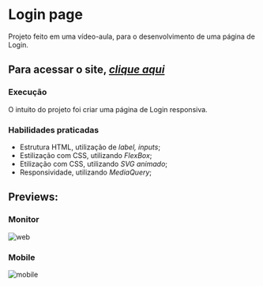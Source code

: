 # **Login page**

Projeto feito em uma vídeo-aula, para o desenvolvimento de uma página de Login.

## **Para acessar o site, [*clique aqui*](https://thedevnicolas.github.io/Login-page-responsiva/)**

### Execução
O intuito do projeto foi criar uma página de Login responsiva.

### **Habilidades praticadas** 
- Estrutura HTML, utilização de *label, inputs*;
- Estilização com CSS, utilizando *FlexBox*;
- Etilização com CSS, utilizando *SVG animado*;
- Responsividade, utilizando *MediaQuery*;

## **Previews**:

### **Monitor**

![web](https://user-images.githubusercontent.com/110689312/192367544-22a815b3-2b46-4d2c-af98-c68d8d1b59dc.jpg)

### **Mobile**

![mobile](https://user-images.githubusercontent.com/110689312/192367560-0bc33c6a-6777-4c2a-b6d0-2bee69511008.jpg)

